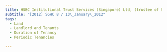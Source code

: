```yaml
---
title: HSBC Institutional Trust Services (Singapore) Ltd, (trustee of Starhill Global Real Estate 
subtitle: "[2012] SGHC 8 / 13\_January\_2012"
tags:
  - Land
  - Landlord and Tenants
  - Duration of Tenancy
  - Periodic Tenancies

---
```


